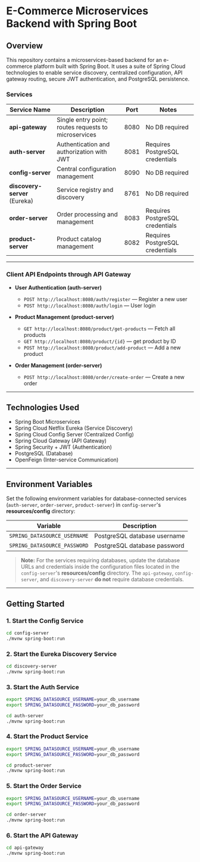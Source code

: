 # E-Commerce Microservices Backend with Spring Boot

## Overview

This repository contains a microservices-based backend for an e-commerce platform built with Spring Boot. It uses a suite of Spring Cloud technologies to enable service discovery, centralized configuration, API gateway routing, secure JWT authentication, and PostgreSQL persistence.

### Services

| Service Name     | Description                               | Port  | Notes                               |
|------------------|-------------------------------------------|-------|-----------------------------------|
| **api-gateway**  | Single entry point; routes requests to microservices | 8080  | No DB required                    |
| **auth-server**  | Authentication and authorization with JWT | 8081  | Requires PostgreSQL credentials   |
| **config-server**| Central configuration management          | 8090  | No DB required                    |
| **discovery-server** (Eureka) | Service registry and discovery            | 8761  | No DB required                    |
| **order-server** | Order processing and management            | 8083  | Requires PostgreSQL credentials   |
| **product-server**| Product catalog management                  | 8082  | Requires PostgreSQL credentials   |

---
### Client API Endpoints through API Gateway

- **User Authentication (auth-server)**
  - `POST http://localhost:8080/auth/register` — Register a new user
  - `POST http://localhost:8080/auth/login` — User login

- **Product Management (product-server)**
  - `GET http://localhost:8080/product/get-products` — Fetch all products
  - `GET http://localhost:8080/product/{id}` — get product by ID
  - `POST http://localhost:8080/product/add-product` — Add a new product

- **Order Management (order-server)**
  - `POST http://localhost:8080/order/create-order` — Create a new order
---

## Technologies Used

- Spring Boot Microservices  
- Spring Cloud Netflix Eureka (Service Discovery)  
- Spring Cloud Config Server (Centralized Config)  
- Spring Cloud Gateway (API Gateway)  
- Spring Security + JWT (Authentication)  
- PostgreSQL (Database)  
- OpenFeign (Inter-service Communication)  

---

## Environment Variables

Set the following environment variables for database-connected services (`auth-server`, `order-server`, `product-server`) in `config-server`'s **resources/config** directory:

| Variable                      | Description                      |
|-------------------------------|--------------------------------|
| `SPRING_DATASOURCE_USERNAME`  | PostgreSQL database username    |
| `SPRING_DATASOURCE_PASSWORD`  | PostgreSQL database password    |

> **Note:** For the services requiring databases, update the database URLs and credentials inside the configuration files located in the `config-server`'s **resources/config** directory.
The `api-gateway`, `config-server`, and `discovery-server` **do not** require database credentials.

---

## Getting Started

### 1. Start the Config Service

```bash
cd config-server
./mvnw spring-boot:run
```

### 2. Start the Eureka Discovery Service

```bash
cd discovery-server
./mvnw spring-boot:run
```

### 3. Start the Auth Service

```bash
export SPRING_DATASOURCE_USERNAME=your_db_username
export SPRING_DATASOURCE_PASSWORD=your_db_password

cd auth-server
./mvnw spring-boot:run
```

### 4. Start the Product Service

```bash
export SPRING_DATASOURCE_USERNAME=your_db_username
export SPRING_DATASOURCE_PASSWORD=your_db_password

cd product-server
./mvnw spring-boot:run
```

### 5. Start the Order Service

```bash
export SPRING_DATASOURCE_USERNAME=your_db_username
export SPRING_DATASOURCE_PASSWORD=your_db_password

cd order-server
./mvnw spring-boot:run
```
### 6. Start the API Gateway

```bash
cd api-gateway
./mvnw spring-boot:run
```